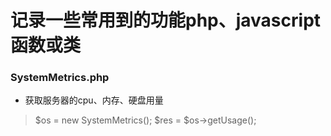 # 记录一些常用到的功能php、javascript函数或类

### SystemMetrics.php
- 获取服务器的cpu、内存、硬盘用量

> $os = new SystemMetrics();
> $res = $os->getUsage();
